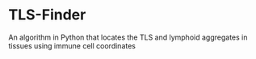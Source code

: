 # TLS-Finder
An algorithm in Python that locates the TLS and lymphoid aggregates in tissues using immune cell coordinates

